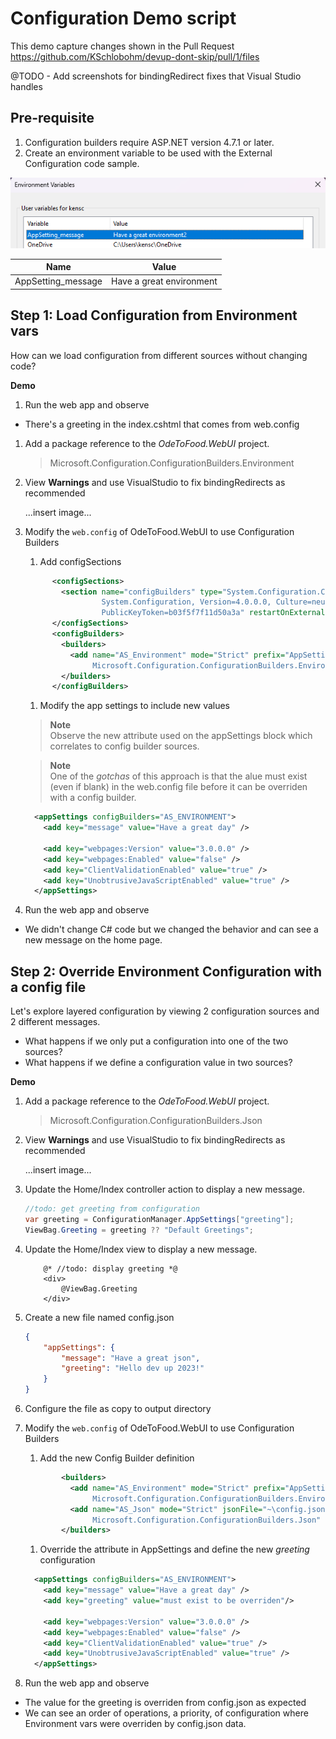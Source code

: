 # Configuration Demo script

This demo capture changes shown in the Pull Request https://github.com/KSchlobohm/devup-dont-skip/pull/1/files

@TODO - Add screenshots for bindingRedirect fixes that Visual Studio handles

## Pre-requisite

1. Configuration builders require ASP.NET version 4.7.1 or later.
1. Create an environment variable to be used with the External Configuration code sample.

![#image of environment var used in demo](../docs/images/UserVariables.png)

|Name|Value|
|--|--|
|AppSetting_message|Have a great environment|


## Step 1: Load Configuration from Environment vars
How can we load configuration from different sources without changing code?

**Demo**

1. Run the web app and observe

- There's a greeting in the index.cshtml that comes from web.config

1. Add a package reference to the *OdeToFood.WebUI* project.

    > Microsoft.Configuration.ConfigurationBuilders.Environment

1. View **Warnings** and use VisualStudio to fix bindingRedirects as recommended

    ...insert image...

1. Modify the `web.config` of OdeToFood.WebUI to use Configuration Builders

    1. Add configSections

    ```xml
          <configSections>
            <section name="configBuilders" type="System.Configuration.ConfigurationBuildersSection,
			         System.Configuration, Version=4.0.0.0, Culture=neutral,
			         PublicKeyToken=b03f5f7f11d50a3a" restartOnExternalChanges="false" requirePermission="false" />
          </configSections>
          <configBuilders>
            <builders>
              <add name="AS_Environment" mode="Strict" prefix="AppSetting_" stripPrefix="true" type="Microsoft.Configuration.ConfigurationBuilders.EnvironmentConfigBuilder,
		           Microsoft.Configuration.ConfigurationBuilders.Environment" />
            </builders>
          </configBuilders>
    ```

    1. Modify the app settings to include new values
    
    > **Note**<br>
    > Observe the new attribute used on the appSettings block which correlates to config builder sources.
    
    > **Note**<br>
    > One of the *gotchas* of this approach is that the alue must exist (even if blank) in the web.config file before it can be overriden with a config builder.

    ```xml
      <appSettings configBuilders="AS_ENVIRONMENT">
        <add key="message" value="Have a great day" />

        <add key="webpages:Version" value="3.0.0.0" />
        <add key="webpages:Enabled" value="false" />
        <add key="ClientValidationEnabled" value="true" />
        <add key="UnobtrusiveJavaScriptEnabled" value="true" />
      </appSettings>
    ```

1. Run the web app and observe

- We didn't change C# code but we changed the behavior and can see a new message on the home page.

## Step 2: Override Environment Configuration with a config file
Let's explore layered configuration by viewing 2 configuration sources and 2 different messages.

- What happens if we only put a configuration into one of the two sources?
- What happens if we define a configuration value in two sources?

**Demo**

1. Add a package reference to the *OdeToFood.WebUI* project.

    > Microsoft.Configuration.ConfigurationBuilders.Json

1. View **Warnings** and use VisualStudio to fix bindingRedirects as recommended

    ...insert image...

1. Update the Home/Index controller action to display a new message.

    ```cs
    //todo: get greeting from configuration
    var greeting = ConfigurationManager.AppSettings["greeting"];
    ViewBag.Greeting = greeting ?? "Default Greetings";
    ```

1. Update the Home/Index view to display a new message.

    ```cshtml
        @* //todo: display greeting *@
        <div>
            @ViewBag.Greeting
        </div>
    ```

1. Create a new file named config.json

    ```json
    {
        "appSettings": {
            "message": "Have a great json",
            "greeting": "Hello dev up 2023!"
        }
    }
    ```

1. Configure the file as copy to output directory

1. Modify the `web.config` of OdeToFood.WebUI to use Configuration Builders

    1. Add the new Config Builder definition
    
    ```xml
            <builders>
              <add name="AS_Environment" mode="Strict" prefix="AppSetting_" stripPrefix="true" type="Microsoft.Configuration.ConfigurationBuilders.EnvironmentConfigBuilder,
		           Microsoft.Configuration.ConfigurationBuilders.Environment" />
	          <add name="AS_Json" mode="Strict" jsonFile="~\config.json" jsonMode="Sectional" type="Microsoft.Configuration.ConfigurationBuilders.SimpleJsonConfigBuilder,
		           Microsoft.Configuration.ConfigurationBuilders.Json" />
            </builders>
    ```

    1. Override the attribute in AppSettings and define the new *greeting* configuration
    
    ```xml
      <appSettings configBuilders="AS_ENVIRONMENT">
        <add key="message" value="Have a great day" />
        <add key="greeting" value="must exist to be overriden"/>

        <add key="webpages:Version" value="3.0.0.0" />
        <add key="webpages:Enabled" value="false" />
        <add key="ClientValidationEnabled" value="true" />
        <add key="UnobtrusiveJavaScriptEnabled" value="true" />
      </appSettings>
    ```

1. Run the web app and observe

- The value for the greeting is overriden from config.json as expected
- We can see an order of operations, a priority, of configuration where Environment vars were overriden by config.json data.